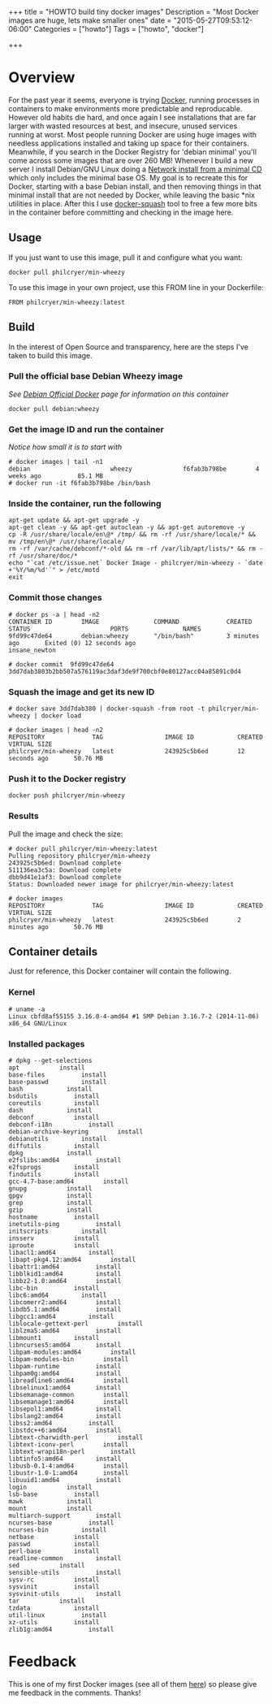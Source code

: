+++
title = "HOWTO build tiny docker images"
Description = "Most Docker images are huge, lets make smaller ones"
date = "2015-05-27T09:53:12-06:00"
Categories = ["howto"]
Tags = ["howto", "docker"]

+++

# Overview
For the past year it seems, everyone is trying <a href="http://docker.com">Docker</a>, running processes in containers to make environments more predictable and reproducable. However old habits die hard, and once again I see installations that are far larger with wasted resources at best, and insecure, unused services running at worst. Most people running Docker are using huge images with needless applications installed and taking up space for their containers. Meanwhile, if you search in the Docker Registry for 'debian minimal' you'll come across some images that are over 260 MB! Whenever I build a new server I install Debian/GNU Linux doing a [Network install from a minimal CD](https://www.debian.org/CD/netinst/) which only includes the minimal base OS. My goal is to recreate this for Docker, starting with a base Debian install, and then removing things in that minimal install that are not needed by Docker, while leaving the basic *nix utilities in place. After this I use [docker-squash](https://github.com/jwilder/docker-squash) tool to free a few more bits in the container before committing and checking in the image here. 

## Usage
If  you just want to use this image, pull it and configure what you want:

```
docker pull philcryer/min-wheezy
```

To use this image in your own project, use this FROM line in your Dockerfile:

```
FROM philcryer/min-wheezy:latest
```

## Build
In the interest of Open Source and transparency, here are the steps I've taken to build this image. 

### Pull the official base Debian Wheezy image

*See [Debian Official Docker](https://registry.hub.docker.com/_/debian/) page for information on this container*

```
docker pull debian:wheezy
```

### Get the image ID and run the container

*Notice how small it is to start with*

```
# docker images | tail -n1
debian                      wheezy              f6fab3b798be        4 weeks ago          85.1 MB
# docker run -it f6fab3b798be /bin/bash
```

### Inside the container, run the following

```
apt-get update && apt-get upgrade -y 
apt-get clean -y && apt-get autoclean -y && apt-get autoremove -y
cp -R /usr/share/locale/en\@* /tmp/ && rm -rf /usr/share/locale/* && mv /tmp/en\@* /usr/share/locale/
rm -rf /var/cache/debconf/*-old && rm -rf /var/lib/apt/lists/* && rm -rf /usr/share/doc/*
echo "`cat /etc/issue.net` Docker Image - philcryer/min-wheezy - `date +'%Y/%m/%d'`" > /etc/motd
exit
```

### Commit those changes

```
# docker ps -a | head -n2
CONTAINER ID        IMAGE               COMMAND             CREATED             STATUS                      PORTS               NAMES
9fd99c47de64        debian:wheezy       "/bin/bash"         3 minutes ago       Exited (0) 12 seconds ago                       insane_newton

# docker commit  9fd99c47de64
3dd7dab3803b2bb507a576119ac3daf3de9f700cbf0e80127acc04a85891c0d4
```

### Squash the image and get its new ID

```
# docker save 3dd7dab380 | docker-squash -from root -t philcryer/min-wheezy | docker load

# docker images | head -n2
REPOSITORY             TAG                 IMAGE ID            CREATED              VIRTUAL SIZE
philcryer/min-wheezy   latest              243925c5b6ed        12 seconds ago       50.76 MB
```

### Push it to the Docker registry

```
docker push philcryer/min-wheezy
```

### Results

Pull the image and check the size:

```
# docker pull philcryer/min-wheezy:latest
Pulling repository philcryer/min-wheezy
243925c5b6ed: Download complete
511136ea3c5a: Download complete
dbb9d41e1af3: Download complete
Status: Downloaded newer image for philcryer/min-wheezy:latest

# docker images
REPOSITORY             TAG                 IMAGE ID            CREATED             VIRTUAL SIZE
philcryer/min-wheezy   latest              243925c5b6ed        2 minutes ago       50.76 MB
```

## Container details

Just for reference, this Docker container will contain the following.

### Kernel

```
# uname -a
Linux cbfd8af55155 3.16.0-4-amd64 #1 SMP Debian 3.16.7-2 (2014-11-06) x86_64 GNU/Linux
```

### Installed packages

```
# dpkg --get-selections
apt           install
base-files          install
base-passwd         install
bash            install
bsdutils          install
coreutils         install
dash            install
debconf           install
debconf-i18n          install
debian-archive-keyring        install
debianutils         install
diffutils         install
dpkg            install
e2fslibs:amd64          install
e2fsprogs         install
findutils         install
gcc-4.7-base:amd64        install
gnupg           install
gpgv            install
grep            install
gzip            install
hostname          install
inetutils-ping          install
initscripts         install
insserv           install
iproute           install
libacl1:amd64         install
libapt-pkg4.12:amd64        install
libattr1:amd64          install
libblkid1:amd64         install
libbz2-1.0:amd64        install
libc-bin          install
libc6:amd64         install
libcomerr2:amd64        install
libdb5.1:amd64          install
libgcc1:amd64         install
liblocale-gettext-perl        install
liblzma5:amd64          install
libmount1         install
libncurses5:amd64       install
libpam-modules:amd64        install
libpam-modules-bin        install
libpam-runtime          install
libpam0g:amd64          install
libreadline6:amd64        install
libselinux1:amd64       install
libsemanage-common        install
libsemanage1:amd64        install
libsepol1:amd64         install
libslang2:amd64         install
libss2:amd64          install
libstdc++6:amd64        install
libtext-charwidth-perl        install
libtext-iconv-perl        install
libtext-wrapi18n-perl       install
libtinfo5:amd64         install
libusb-0.1-4:amd64        install
libustr-1.0-1:amd64       install
libuuid1:amd64          install
login           install
lsb-base          install
mawk            install
mount           install
multiarch-support       install
ncurses-base          install
ncurses-bin         install
netbase           install
passwd            install
perl-base         install
readline-common         install
sed           install
sensible-utils          install
sysv-rc           install
sysvinit          install
sysvinit-utils          install
tar           install
tzdata            install
util-linux          install
xz-utils          install
zlib1g:amd64          install
```

# Feedback

This is one of my first Docker images (see all of them [here](https://hub.docker.com/u/philcryer/)) so please give me feedback in the comments. Thanks!
